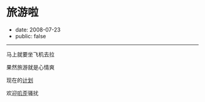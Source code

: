 # 旅游啦

- date: 2008-07-23
- public: false

--------------------------


马上就要坐飞机去拉

果然旅游就是心情爽

现在的[计划](http://docs.google.com/View?revision=_latest&docid=dgm7r6ss_1c6r9fff4&hl=en)

欢迎[叽歪](http://jiwai.de/popomore/)骚扰
